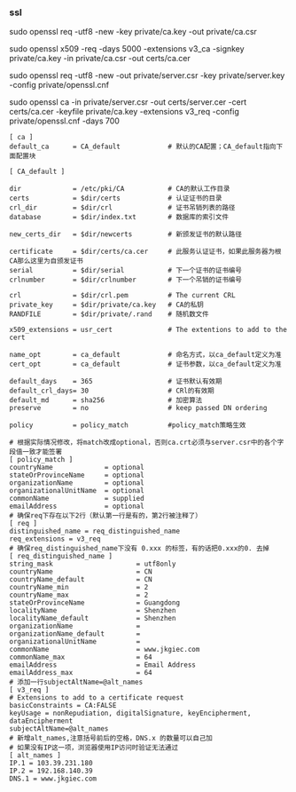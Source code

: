 ### ssl
sudo  openssl req -utf8 -new -key private/ca.key -out private/ca.csr

sudo  openssl x509 -req -days 5000 -extensions v3_ca -signkey private/ca.key -in private/ca.csr -out certs/ca.cer

sudo  openssl req -utf8 -new -out private/server.csr -key private/server.key -config private/openssl.cnf

sudo  openssl ca -in private/server.csr -out certs/server.cer -cert certs/ca.cer  -keyfile private/ca.key -extensions v3_req -config private/openssl.cnf -days 700

```
[ ca ]
default_ca      = CA_default            # 默认的CA配置；CA_default指向下面配置块

[ CA_default ]

dir             = /etc/pki/CA           # CA的默认工作目录
certs           = $dir/certs            # 认证证书的目录
crl_dir         = $dir/crl              # 证书吊销列表的路径
database        = $dir/index.txt        # 数据库的索引文件

new_certs_dir   = $dir/newcerts         # 新颁发证书的默认路径

certificate     = $dir/certs/ca.cer     # 此服务认证证书，如果此服务器为根CA那么这里为自颁发证书
serial          = $dir/serial           # 下一个证书的证书编号
crlnumber       = $dir/crlnumber        # 下一个吊销的证书编号

crl             = $dir/crl.pem          # The current CRL
private_key     = $dir/private/ca.key   # CA的私钥
RANDFILE        = $dir/private/.rand    # 随机数文件

x509_extensions = usr_cert              # The extentions to add to the cert

name_opt        = ca_default            # 命名方式，以ca_default定义为准
cert_opt        = ca_default            # 证书参数，以ca_default定义为准

default_days    = 365                   # 证书默认有效期
default_crl_days= 30                    # CRl的有效期
default_md      = sha256                # 加密算法
preserve        = no                    # keep passed DN ordering

policy          = policy_match          #policy_match策略生效

# 根据实际情况修改，将match改成optional，否则ca.crt必须与server.csr中的各个字段值一致才能签署
[ policy_match ]
countryName             = optional
stateOrProvinceName     = optional
organizationName        = optional
organizationalUnitName  = optional
commonName              = supplied
emailAddress            = optional
# 确保req下存在以下2行（默认第一行是有的，第2行被注释了）
[ req ]
distinguished_name = req_distinguished_name
req_extensions = v3_req
# 确保req_distinguished_name下没有 0.xxx 的标签，有的话把0.xxx的0. 去掉
[ req_distinguished_name ]
string_mask                     = utf8only
countryName                     = CN
countryName_default             = CN
countryName_min                 = 2
countryName_max                 = 2
stateOrProvinceName             = Guangdong
localityName                    = Shenzhen
localityName_default            = Shenzhen
organizationName                =
organizationName_default        =
organizationalUnitName          =
commonName                      = www.jkgiec.com
commonName_max                  = 64
emailAddress                    = Email Address
emailAddress_max                = 64
# 添加一行subjectAltName=@alt_names
[ v3_req ]
# Extensions to add to a certificate request
basicConstraints = CA:FALSE
keyUsage = nonRepudiation, digitalSignature, keyEncipherment, dataEncipherment
subjectAltName=@alt_names
# 新增alt_names,注意括号前后的空格，DNS.x 的数量可以自己加
# 如果没有IP这一项，浏览器使用IP访问时验证无法通过
[ alt_names ]
IP.1 = 103.39.231.180
IP.2 = 192.168.140.39
DNS.1 = www.jkgiec.com
```

